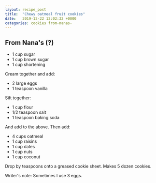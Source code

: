 ```yaml
---
layout: recipe_post
title:  "Chewy oatmeal fruit cookies"
date:   2019-12-22 12:02:32 +0000
categories: cookies from-nanas-
---
```


## From Nana's (?)
* 1 cup sugar
* 1 cup brown sugar
* 1 cup shortening

Cream together and add:


* 2 large eggs
* 1 teaspoon vanilla


Sift together:


* 1 cup flour
* 1/2 teaspoon salt
* 1 teaspoon baking soda


And add to the above. Then add:


* 4 cups oatmeal
* 1 cup raisins
* 1 cup dates
* 1 cup nuts
* 1 cup coconut


Drop by teaspoons onto a greased cookie sheet. Makes 5 dozen cookies.



Writer's note: Sometimes I use 3 eggs.

